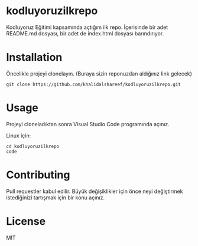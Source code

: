 # kodluyoruzilkrepo
Kodluyoruz Eğitimi kapsamında açtığım ilk repo.
İçerisinde bir adet README.md dosyası, bir adet de index.html dosyası barındırıyor.

# Installation

Öncelikle projeyi clonelayın. (Buraya sizin reponuzdan aldığınız link gelecek)

```
git clone https://github.com/khalidalshareef/kodluyoruzilkrepo.git
```
# Usage

Projeyi cloneladıktan sonra Visual Studio Code programında açınız.

Linux için:

````
cd kodluyoruzilkrepo
code
````

# Contributing

Pull requestler kabul edilir. Büyük değişiklikler için önce neyi değiştirmek istediğinizi tartışmak için bir konu açınız.

# License

MIT
